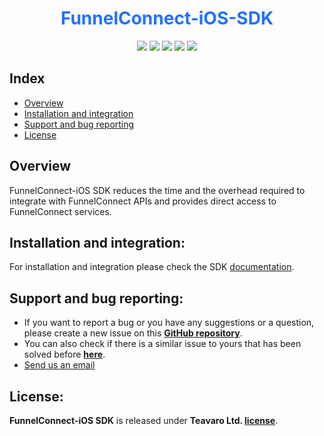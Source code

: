 <h1 align ="center"><b style='color:#2270FF'>FunnelConnect-iOS-SDK</b></h1>


<p align="center">
<a href="https://cocoapods.org/pods/iOS_Bootstrap"><img src="https://img.shields.io/cocoapods/p/FunnelConnectSDK.svg?style=flat"></a>
<a href="https://cocoapods.org/pods/FunnelConnectSDK"><img src="https://img.shields.io/badge/Swift-5.3-F16D39.svg?style=flat"></a>
<a href="https://cocoapods.org/pods/FunnelConnectSDK/"><img src="https://img.shields.io/cocoapods/l/FunnelConnectSDK.svg?style=flat"></a>
<a href="https://docs.teavaro.com/documentation/ios/services/getting-started/#2-cocoapods"><img src="https://img.shields.io/cocoapods/v/FunnelConnectSDK.svg?style=flat-square&color=blue"></a>
<a href="https://docs.teavaro.com/documentation/ios/services/getting-started/#1-swift-package-manager-spm"><img src="https://img.shields.io/cocoapods/v/FunnelConnectSDK.svg?style=flat-square&color=brightgreen&label=Swift Package Manager"></a>
</p>


</p>

## Index

- [Overview](#overview)
- [Installation and integration](#installation-and-integration)
- [Support and bug reporting](#support-and-bug-reporting)
- [License](#license)

## Overview
FunnelConnect-iOS SDK reduces the time and the overhead required to integrate with FunnelConnect APIs and provides direct access to FunnelConnect services.

## Installation and integration:
For installation and integration please check the SDK [documentation](https://docs.teavaro.com/documentation/).


## Support and bug reporting:
- If you want to report a bug or you have any suggestions or a question, please create a new issue on this **[GitHub repository](https://github.com/Teavaro/FunnelConnect-Mobile-SDK-Tracker/issues/new)**.
- You can also check if there is a similar issue to yours that has been solved before **[here](https://github.com/Teavaro/FunnelConnect-Mobile-SDK-Tracker/issues)**.
- [Send us an email](mailto:clientsdks@teavaro.com  "Email us")

## License:
**FunnelConnect-iOS SDK** is released under **Teavaro Ltd. [license](https://github.com/Teavaro/FunnelConnect-iOS-SDK/blob/main/LICENSE)**.

